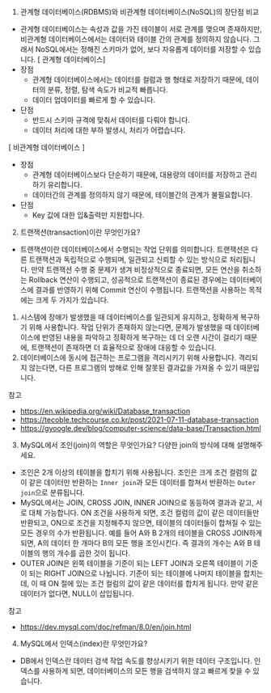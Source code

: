 1. 관계형 데이터베이스(RDBMS)와 비관계형 데이터베이스(NoSQL)의 장단점 비교

- 관게형 데이터베이스는 속성과 값을 가진 테이블이 서로 관계를 맺으며 존재하지만, 비관계형 데이터베이스에서는 데이터와 테이블 간의 관계를 정의하지 않습니다. 그래서 NoSQL에서는 정해진 스키마가 없어, 보다 자유롭게 데이터를 저장할 수 있습니다.
[ 관계형 데이터베이스]
- 장점
  + 관계형 데이터베이스에서는 데이터를 컬럼과 행 형태로 저장하기 때문에, 데이터의 분류, 정렬, 탐색 속도가 비교적 빠릅니다.
  + 데이터 업데이터를 빠르게 할 수 있습니다.
- 단점
  + 반드시 스키마 규격에 맞춰서 데이터를 다뤄야 합니다.
  + 데이터 처리에 대한 부하 발생시, 처리가 어렵습니다.

[ 비관계형 데이터베이스 ]
- 장점
  + 관계형 데이터베이스보다 단순하기 때문에, 대용량의 데이터를 저장하고 관리하기 유리합니다.
  + 데이터간의 관계를 정의하지 않기 때문에, 테이블간의 관계가 불필요합니다.
- 단점
  + Key 값에 대한 입&출력만 지원합니다.

2. 트랜잭션(transaction)이란 무엇인가요?

- 트랜잭션이란 데이터베이스에서 수행되는 작업 단위를 의미합니다. 트랜잭션은 다른 트랜잭션과 독립적으로 수행되며, 일관되고 신뢰할 수 있는 방식으로 처리됩니다. 만약 트랜잭션 수행 중 문제가 생겨 비정상적으로 종료되면, 모든 연산을 취소하는 Rollback 연산이 수행되고, 성공적으로 트랜잭션이 종료된 경우에는 데이터베이스에 결과를 반영하기 위해  Commit 연산이 수행됩니다. 트랜잭션을 사용하는 목적에는 크게 두 가지가 있습니다.
1. 시스템에 장애가 발생했을 때 데이터베이스를 일관되게 유지하고, 정확하게 복구하기 위해 사용합니다. 작업 단위가 존재하지 않는다면, 문제가 발생했을 때 데이터베이스에 반영된 내용을 파악하고 정확하게 복구하는 데 더 오랜 시간이 걸리기 때문에, 트랜잭션이 존재하면 더 효율적으로 장애에 대응할 수 있습니다.
2. 데이터베이스에 동시에 접근하는 프로그램을 격리시키기 위해 사용합니다. 격리되지 않는다면, 다른 프로그램의 방해로 인해 잘못된 결과값을 가져올 수 있기 때문입니다.

참고
- https://en.wikipedia.org/wiki/Database_transaction
- https://tecoble.techcourse.co.kr/post/2021-07-11-database-transaction
- https://gyoogle.dev/blog/computer-science/data-base/Transaction.html

3. MySQL에서 조인(join)의 역할은 무엇인가요? 다양한 join의 방식에 대해 설명해주세요.

- 조인은 2개 이상의 테이블을 합치기 위해 사용됩니다. 조인은 크게 조건 컬럼의 값이 같은 데이터만 반환하는 `Inner join`과 모든 데이터를 합쳐서 반환하는 `Outer join`으로 분류됩니다.
- MySQL에서는 JOIN, CROSS JOIN, INNER JOIN으로 동등하여 결과과 같고, 서로 대체 가능합니다. ON 조건을 사용하게 되면, 조건 컬럼의 값이 같은 데이터들만 반환되고, ON으로 조건을 지정해주지 않으면, 테이블의 데이터들이 합쳐질 수 있는 모든 경우의 수가 반환됩니다. 예를 들어 A와 B 2개의 테이블을 CROSS JOIN하게 되면, A의 데이터 한 개마다 B의 모든 행을 조인시킨다. 즉 결과의 개수는 A와 B 테이블의 행의 개수를 곱한 것이 됩니다.
- OUTER JOIN은 왼쪽 테이블을 기준이 되는 LEFT JOIN과 오른쪽 테이블이 기준이 되는 RIGHT JOIN으로 나뉩니다. 기준이 되는 테이블에 나머지 테이블을 합치는데, 이 때 ON 절에 있는 조건 컬럼의 값이 같은 데이터를 합치게 됩니다. 만약 같은 데이터가 없다면, NULL이 삽입됩니다.

참고
- https://dev.mysql.com/doc/refman/8.0/en/join.html

4. MySQL에서 인덱스(index)란 무엇인가요?
- DB에서 인덱스란 데이터 검색 작업 속도를 향상시키기 위한 데이터 구조입니다. 인덱스를 사용하게 되면, 데이터베이스의 모든 행을 검색하지 않고 빠르게 찾을 수 있습니다.
